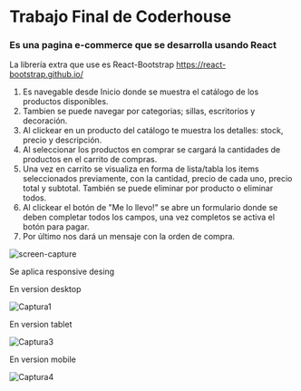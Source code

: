 <h1>Trabajo Final de Coderhouse</h1>
<h3>Es una pagina e-commerce que se desarrolla usando React</h3>

La librería extra que use es React-Bootstrap https://react-bootstrap.github.io/

1. Es navegable desde Inicio donde se muestra el catálogo de los productos disponibles.
2. Tambien se puede navegar por categorias; sillas, escritorios y decoración.
3. Al clickear en un producto del catálogo te muestra los detalles: stock, precio y descripción.
4. Al seleccionar los productos en comprar se cargará la cantidades de productos en el carrito de compras. 
5. Una vez en carrito se visualiza en forma de lista/tabla los items seleccionados previamente, con la cantidad, precio de cada uno, precio total y subtotal. También se puede eliminar por producto o eliminar todos. 
6. Al clickear el botón de "Me lo llevo!" se abre un formulario donde se deben completar todos los campos, una vez completos se activa el botón para pagar. 
7. Por último nos dará un mensaje con la orden de compra. 

![screen-capture](https://user-images.githubusercontent.com/55368538/108095388-8f661200-705e-11eb-9ce7-9e5ae0e1fa91.gif)

Se aplica responsive desing

En version desktop

![Captura1](https://user-images.githubusercontent.com/55368538/104540315-f88cdc80-55fd-11eb-976e-40c2eea9fa96.PNG)

En version tablet

![Captura3](https://user-images.githubusercontent.com/55368538/104540442-3db10e80-55fe-11eb-8667-4372e4131be1.PNG)

En version mobile

![Captura4](https://user-images.githubusercontent.com/55368538/104540470-499cd080-55fe-11eb-8f12-9cba15290d3c.PNG)

